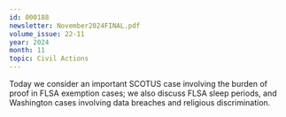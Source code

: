 ```yaml
---
id: 000188
newsletter: November2024FINAL.pdf
volume_issue: 22-11
year: 2024
month: 11
topic: Civil Actions
---
```


Today we consider an important SCOTUS case involving the burden of proof in FLSA exemption cases; we also discuss FLSA sleep periods, and Washington cases involving data breaches and religious discrimination.